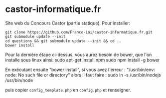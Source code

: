 # castor-informatique.fr

Site web du Concours Castor (partie statique). Pour installer:

    git clone https://github.com/France-ioi/castor-informatique.fr.git
    git submodule update --init
    cd questions && git submodule update --init && cd ..
    bower install

Pour la dernière étape ci-dessus, vous aurez besoin de bower, que l'on 
installe sous linux ainsi:
   sudo apt-get install npm
   sudo npm install -g bower

En exécutant ensuite "bower install", si vous avez l'erreur :
   "/usr/bin/env: node: No such file or directory"
alors il faut faire :
  sudo ln -s /usr/bin/nodejs /usr/bin/node

puis copier `config_template.php` en `config.php` et renseigner.
